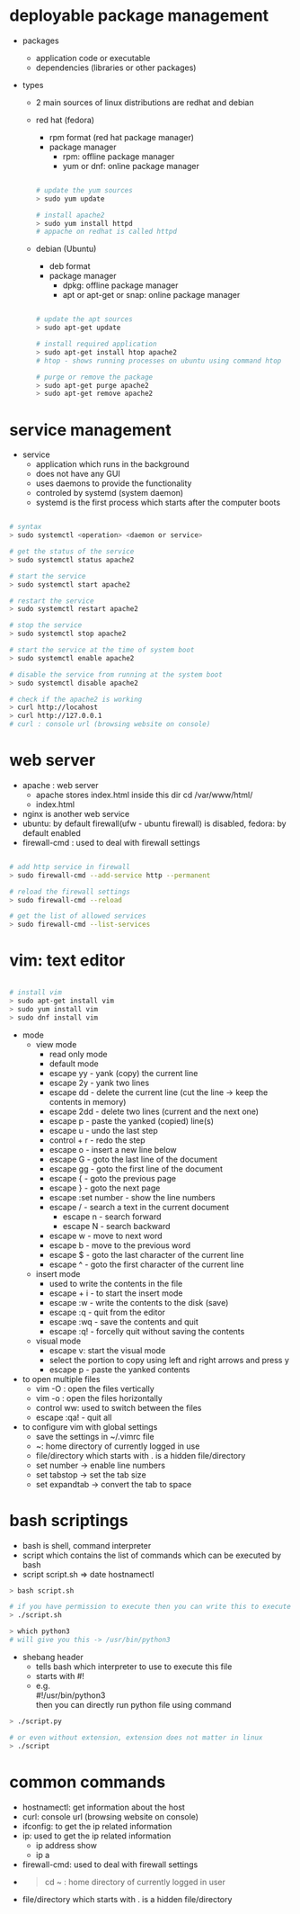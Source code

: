 # deployable package management

- packages
  - application code or executable
  - dependencies (libraries or other packages)
  
- types
  - 2 main sources of linux distributions are redhat and debian
  - red hat (fedora)

    - rpm format (red hat package manager)
    - package manager
      - rpm: offline package manager
      - yum or dnf: online package manager

    ```bash

    # update the yum sources
    > sudo yum update

    # install apache2
    > sudo yum install httpd 
    # appache on redhat is called httpd

    ```

  - debian (Ubuntu)

    - deb format
    - package manager
      - dpkg: offline package manager
      - apt or apt-get or snap: online package manager

    ```bash

    # update the apt sources
    > sudo apt-get update

    # install required application
    > sudo apt-get install htop apache2
    # htop - shows running processes on ubuntu using command htop

    # purge or remove the package
    > sudo apt-get purge apache2
    > sudo apt-get remove apache2

    ```

# service management

- service
  - application which runs in the background
  - does not have any GUI
  - uses daemons to provide the functionality
  - controled by systemd (system daemon)
  - systemd is the first process which starts after the computer boots

```bash

# syntax
> sudo systemctl <operation> <daemon or service>

# get the status of the service
> sudo systemctl status apache2

# start the service
> sudo systemctl start apache2

# restart the service
> sudo systemctl restart apache2

# stop the service
> sudo systemctl stop apache2

# start the service at the time of system boot
> sudo systemctl enable apache2

# disable the service from running at the system boot
> sudo systemctl disable apache2

# check if the apache2 is working
> curl http://locahost
> curl http://127.0.0.1
# curl : console url (browsing website on console)

```
# web server
- apache : web server
  - apache stores index.html inside this dir
    cd /var/www/html/
  - index.html
- nginx is another web service
- ubuntu: by default firewall(ufw - ubuntu firewall) is disabled, fedora:   by default enabled
- firewall-cmd : used to deal with firewall settings

```bash

# add http service in firewall
> sudo firewall-cmd --add-service http --permanent

# reload the firewall settings
> sudo firewall-cmd --reload

# get the list of allowed services
> sudo firewall-cmd --list-services

```

# vim: text editor

```bash

# install vim
> sudo apt-get install vim
> sudo yum install vim
> sudo dnf install vim

```

- mode
  - view mode
    - read only mode
    - default mode
    - escape yy - yank (copy) the current line
    - escape 2y - yank two lines
    - escape dd - delete the current line (cut the line -> keep the contents in memory)
    - escape 2dd - delete two lines (current and the next one)
    - escape p - paste the yanked (copied) line(s)
    - escape u - undo the last step
    - control + r - redo the step
    - escape o - insert a new line below
    - escape G - goto the last line of the document
    - escape gg - goto the first line of the document
    - escape { - goto the previous page
    - escape } - goto the next page
    - escape :set number - show the line numbers
    - escape / - search a text in the current document
      - escape n - search forward
      - escape N - search backward
    - escape w - move to next word
    - escape b - move to the previous word
    - escape $ - goto the last character of the current line
    - escape ^ - goto the first character of the current line
  - insert mode
    - used to write the contents in the file
    - escape + i - to start the insert mode
    - escape :w - write the contents to the disk (save)
    - escape :q - quit from the editor
    - escape :wq - save the contents and quit
    - escape :q! - forcelly quit without saving the contents
  - visual mode
    - escape v: start the visual mode
    - select the portion to copy using left and right arrows and press y
    - escape p - paste the yanked contents
- to open multiple files
  - vim -O <file1> <file2>: open the files vertically
  - vim -o <file1> <file2>: open the files horizontally
  - control ww: used to switch between the files
  - escape :qa! - quit all
- to configure vim with global settings
  - save the settings in ~/.vimrc file
  - ~: home directory of currently logged in use
  - file/directory which starts with . is a hidden file/directory
  - set number -> enable line numbers
  - set tabstop -> set the tab size
  - set expandtab -> convert the tab to space

# bash scriptings

- bash is shell, command interpreter
- script which contains the list of commands which can be executed by bash
- script
    script.sh => 
        date
        hostnamectl
```bash
> bash script.sh

# if you have permission to execute then you can write this to execute
> ./script.sh

> which python3
# will give you this -> /usr/bin/python3
```

- shebang header
  - tells bash which interpreter to use to execute this file
  - starts with #!   
  - e.g.   
    #!/usr/bin/python3   
    then you can directly run python file using command
```bash
> ./script.py

# or even without extension, extension does not matter in linux
> ./script
```

# common commands

- hostnamectl: get information about the host
- curl: console url (browsing website on console)
- ifconfig: to get the ip related information
- ip: used to get the ip related information
  - ip address show
  - ip a
- firewall-cmd: used to deal with firewall settings
- > cd ~ : home directory of currently logged in user
- file/directory which starts with . is a hidden file/directory
